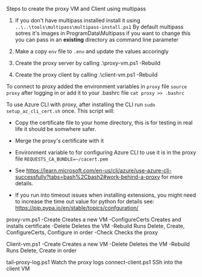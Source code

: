 Steps to create the proxy VM and Client using multipass
1. If you don't have multipass installed install it using `..\..\tools\multipass\multipass-install.ps1`
   By default multipass sotres it's images in ProgramData\Multipass if you want to change this you can pass in an **existing** directory as command line parameter
   
2. Make a copy `env` file to `.env` and update the values accoringly
3. Create the proxy server by calling .\proxy-vm.ps1 -Rebuild
4. Create the proxy client by calling .\client-vm.ps1 -Rebuild

To connect to proxy added the environment variables in `proxy` file
`source proxy` after logging in or add it to your .bashrc file `cat proxy >> .bashrc`

To use Azure CLI with proxy, after installing the CLI run `sudo setup_az_cli_cert.sh` once.  This script will: 
   * Copy the certificate file to your home directory, this is for testing in real life it should be somwhere safer.
   * Merge the proxy's certificate with it
   * Environment variable to for configuring Azure CLI to use it is in the proxy file `REQUESTS_CA_BUNDLE=~/cacert.pem`
  * See https://learn.microsoft.com/en-us/cli/azure/use-azure-cli-successfully?tabs=bash%2Cbash2#work-behind-a-proxy for more details.


* If you run into timeout issues when installing extensions, you might need to increase the time out value for python for details see: https://pip.pypa.io/en/stable/topics/confguration/



proxy-vm.ps1
   -Create           Creates a new VM
   -ConfigureCerts   Creates and installs certificate
   -Delete           Deletes the VM
   -Rebuild          Runs Delete, Create, ConfigureCerts, Configure in order
   -Check            Checks the proxy

Client-vm.ps1
   -Create           Creates a new VM
   -Delete           Deletes the VM
   -Rebuild          Runs Delete, Create in order


tail-proxy-log.ps1   Watch the proxy logs
connect-client.ps1   SSh into the client VM